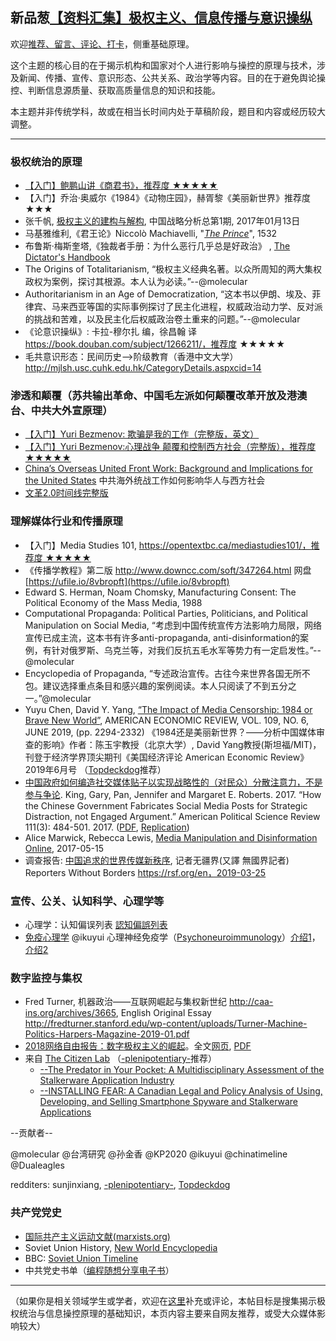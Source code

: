 ## 新品葱[【资料汇集】极权主义、信息传播与意识操纵](https://damoresclub.github.io/totalitarianism-mass-communication-manipulation/)

欢迎[推荐、留言、评论、打卡](https://be4.herokuapp.com/category/22)，侧重基础原理。


这个主题的核心目的在于揭示机构和国家对个人进行影响与操控的原理与技术，涉及新闻、传播、宣传、意识形态、公共关系、政治学等内容。目的在于避免舆论操控、判断信息源质量、获取高质量信息的知识和技能。


本主题并非传统学科，故或在相当长时间内处于草稿阶段，题目和内容或经历较大调整。

---

### 极权统治的原理

- [【入门】鲍鹏山讲《商君书》，推荐度 ★★★★★ ](https://www.youtube.com/watch?v=wxbZ6ujPxOg)
- 【入门】乔治·奥威尔《1984》《动物庄园》，赫胥黎《美丽新世界》推荐度 ★★★
- 张千帆, [极权主义的建构与解构](https://ipfs.ink/e/QmdRY16z6ZFrtHnDsJMBVukVta14Ri9Q4KNhUJ6SBGHQHa), 中国战略分析总第1期, 2017年01月13日
- 马基雅维利,《君王论》Niccolò Machiavelli, "[_The Prince_](https://en.wikipedia.org/wiki/The_Prince)", 1532
- 布鲁斯·梅斯奎塔,《独裁者手册：为什么恶行几乎总是好政治》 , [The Dictator's Handbook](https://bit.ly/2fSWVDn)
- The Origins of Totalitarianism, “极权主义经典名著。以众所周知的两大集权政权为案例，探讨其根源。本人认为必读。”--@molecular
- Authoritarianism in an Age of Democratization, “这本书以伊朗、埃及、菲律宾、马来西亚等国的实际事例探讨了民主化进程，权威政治动力学、反对派的挑战和苦难，以及民主化后权威政治卷土重来的问题。”--@molecular
- 《论意识操纵》: 卡拉-穆尔扎 编，徐昌翰 译 https://book.douban.com/subject/1266211/，推荐度 ★★★★★
- 毛共意识形态：民间历史--&gt;阶级教育（香港中文大学） http://mjlsh.usc.cuhk.edu.hk/CategoryDetails.aspxcid=14


### 渗透和颠覆（苏共输出革命、中国毛左派如何颠覆改革开放及港澳台、中共大外宣原理）

- [【入门】Yuri Bezmenov: 欺骗是我的工作（完整版，英文）](https://www.youtube.com/watch?v=y3qkf3bajd4)
- [【入门】Yuri Bezmenov:心理战争 颠覆和控制西方社会（完整版），推荐度 ★★★★★ ](https://www.youtube.com/watch?v=5gnpCqsXE8g)
- [China’s Overseas United Front Work: Background and Implications for the United States](https://www.uscc.gov/sites/default/files/Research/China%27s%20Overseas%20United%20Front%20Work%20-%20Background%20and%20Implications%20for%20US_final_0.pdf) 中共海外统战工作如何影响华人与西方社会
- [文革2.0时间线完整版](https://chinatimeline.github.io/ideology_backup1.html)


### 理解媒体行业和传播原理

- 【入门】Media Studies 101, [https://opentextbc.ca/mediastudies101/，推荐度 ★★★★★ ](https://opentextbc.ca/mediastudies101/)
- 《传播学教程》第二版 http://www.downcc.com/soft/347264.html 网盘 [https://ufile.io/8vbropft](https://ufile.io/8vbropft)
- Edward S. Herman, Noam Chomsky, Manufacturing Consent: The Political Economy of the Mass Media, 1988
- Computational
 Propaganda: Political Parties, Politicians, and Political Manipulation
on Social Media, “考虑到中国传统宣传方法影响力局限，网络宣传已成主流，这本书有许多anti-propaganda,
anti-disinformation的案例，有针对俄罗斯、乌克兰等，对我们反抗五毛水军等势力有一定启发性。”--@molecular
- Encyclopedia of Propaganda, “专述政治宣传。古往今来世界各国无所不包。建议选择重点条目和感兴趣的案例阅读。本人只阅读了不到五分之一。”@molecular
- Yuyu Chen, David Y. Yang, [“The Impact of Media Censorship: 1984 or Brave New World”](https://site.stanford.edu/sites/g/files/sbiybj8706/f/3586-1984bravenewworld_draft.pdf),
 AMERICAN ECONOMIC REVIEW, VOL. 109, NO. 6, JUNE 2019, (pp. 2294-2332)
《1984还是美丽新世界？——分析中国媒体审查的影响》作者：陈玉宇教授（北京大学）, David
Yang教授(斯坦福/MIT)，刊登于经济学界顶尖期刊《美国经济评论 American Economic Review》2019年6月号 （[Topdeckdog](https://www.reddit.com/user/Topdeckdog/)推荐）
- [中国政府如何编造社交媒体贴子以实现战略性的（对民众）分散注意力，不是参与争论](https://archive.md/dZysi).
 King, Gary, Pan, Jennifer and Margaret E. Roberts. 2017. “How the
Chinese Government Fabricates Social Media Posts for Strategic
Distraction, not Engaged Argument.” American Political Science Review
111(3): 484-501. 2017. ([PDF](https://newjrs.github.io/50c.pdf), [Replication](https://dataverse.harvard.edu/dataset.xhtmlpersistentId=doi:10.7910/DVN/QSZMPD))
- Alice Marwick, Rebecca Lewis, [Media Manipulation and Disinformation Online](https://newjrs.github.io/DataAndSociety_MediaManipulationAndDisinformationOnline.pdf), 2017-05-15
- 调查报告: [中国追求的世界传媒新秩序](https://newjrs.github.io/cn_rapport_chine-web_final_3.pdf), 记者无疆界(又譯 無國界記者) Reporters Without Borders https://rsf.org/en，2019-03-25


### 宣传、公关、认知科学、心理学等

- 心理学：认知偏误列表 [認知偏誤列表](https://www.wikiwand.com/zh-sg/%E8%AA%8D%E7%9F%A5%E5%81%8F%E8%AA%A4%E5%88%97%E8%A1%A8)
- [免疫心理学]() @ikuyui 心理神经免疫学（[Psychoneuroimmunology](https://en.wikipedia.org/wiki/Psychoneuroimmunology)）[介绍1](https://www.ncbi.nlm.nih.gov/pubmed/18318882)，[介绍2](https://www.sciencedirect.com/topics/medicine-and-dentistry/psychoneuroimmunology)


### 数字监控与集权

- Fred Turner, 机器政治——互联网崛起与集权新世纪 http://caa-ins.org/archives/3665,
 English Original Essay
http://fredturner.stanford.edu/wp-content/uploads/Turner-Machine-Politics-Harpers-Magazine-2019-01.pdf
- [2018网络自由报告：数字极权主义的崛起](https://freedomhouse.org/article/2018-freedom-on-the-net-press-release-simplified-chinese-digital-authoritarianism)。全文[网页](https://freedomhouse.org/report/freedom-net/freedom-net-2018/rise-digital-authoritarianism), [PDF](https://freedomhouse.org/sites/default/files/FOTN_2018_Final%20Booklet_11_1_2018.pdf)
- 来自 [The Citizen Lab](https://citizenlab.ca/) （[-plenipotentiary-](https://www.reddit.com/user/-plenipotentiary-/)推荐）
  - [--The Predator in Your Pocket: A Multidisciplinary Assessment of the Stalkerware Application Industry](https://citizenlab.ca/docs/stalkerware-holistic.pdf)
  - [--INSTALLING FEAR: A Canadian Legal and Policy Analysis of Using,
Developing, and Selling Smartphone Spyware and Stalkerware Applications](https://citizenlab.ca/docs/stalkerware-legal.pdf)



--贡献者--

@molecular @台湾研究 @孙金香 @KP2020 @ikuyui @chinatimeline @Dualeagles

redditers: sunjinxiang, [-plenipotentiary-](https://www.reddit.com/user/-plenipotentiary-/), [Topdeckdog](https://www.reddit.com/user/Topdeckdog/)


### 共产党党史

- [国际共产主义运动文献(marxists.org)](https://www.marxists.org/chinese/pdf/history_of_international.htm)
- Soviet Union History, [New World Encyclopedia](https://www.newworldencyclopedia.org/entry/Soviet_Union)
- BBC: [Soviet Union Timeline](https://www.bbc.com/news/world-europe-17858981)
- 中共党史书单（[编程随想分享电子书](https://github.com/programthink/books)）

---

（如果你是相关领域学生或学者，欢迎在[这里](https://damoresclub.github.io/totalitarianism-mass-communication-manipulation/)补充或评论，本帖目标是搜集揭示极权统治与信息操控原理的基础知识，本页内容主要来自网友推荐，或受大众媒体影响较大）
